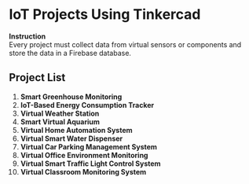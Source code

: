 # IoT Projects Using Tinkercad

**Instruction**  
Every project must collect data from virtual sensors or components and store the data in a Firebase database.

## Project List

1. **Smart Greenhouse Monitoring**
2. **IoT-Based Energy Consumption Tracker**
3. **Virtual Weather Station**
4. **Smart Virtual Aquarium**
5. **Virtual Home Automation System**
6. **Virtual Smart Water Dispenser**
7. **Virtual Car Parking Management System**
8. **Virtual Office Environment Monitoring**
9. **Virtual Smart Traffic Light Control System**
10. **Virtual Classroom Monitoring System**
